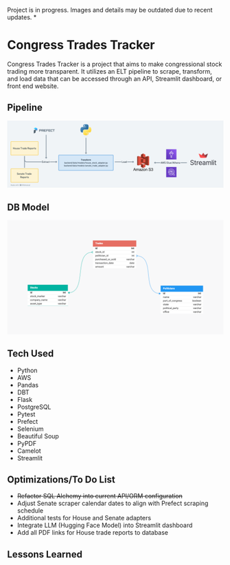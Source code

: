 Project is in progress. Images and details may be outdated due to recent updates. *
  
<h1>Congress Trades Tracker</h1>
<p>
Congress Trades Tracker is a project that aims to make congressional stock trading more transparent. It utilizes an ELT pipeline to scrape, transform, and load data that can be accessed through an API, Streamlit dashboard, or front end website. 
</p>

<h2>Pipeline</h2>
<img src="./images/Congress Trades Pipeline Final.png">

<h2>DB Model</h2>
<img src="./images/db_model.png">

<h2>Tech Used</h2>
    <ul>
        <li>Python</li>
        <li>AWS</li>
        <li>Pandas</li>
        <li>DBT</li>
        <li>Flask</li>
        <li>PostgreSQL</li>
        <li>Pytest</li>
        <li>Prefect</li>
        <li>Selenium</li>
        <li>Beautiful Soup</li>
        <li>PyPDF</li>
        <li>Camelot</li>
        <li>Streamlit</li>
    </ul>

<h2>Optimizations/To Do List</h2>
    <ul>
        <li><s>Refactor SQL Alchemy into current API/ORM configuration</s></li>
        <li>Adjust Senate scraper calendar dates to align with Prefect scraping schedule</li>
        <li>Additional tests for House and Senate adapters</li>
        <li>Integrate LLM (Hugging Face Model) into Streamlit dashboard</li>
        <li>Add all PDF links for House trade reports to database</li>
    </ul>

<h2>Lessons Learned</h2>
